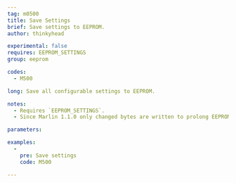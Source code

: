 ```yaml
---
tag: m0500
title: Save Settings
brief: Save settings to EEPROM.
author: thinkyhead

experimental: false
requires: EEPROM_SETTINGS
group: eeprom

codes:
  - M500

long: Save all configurable settings to EEPROM.

notes:
  - Requires `EEPROM_SETTINGS`.
  - Since Marlin 1.1.0 only changed bytes are written to prolong EEPROM life.

parameters:

examples:
  -
    pre: Save settings
    code: M500

---
```

